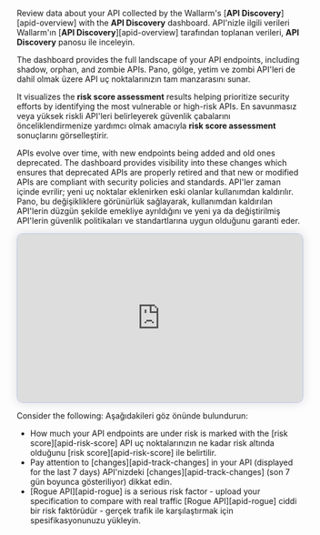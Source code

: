 Review data about your API collected by the Wallarm's [**API Discovery**][apid-overview] with the **API Discovery** dashboard.
API'nizle ilgili verileri Wallarm'ın [**API Discovery**][apid-overview] tarafından toplanan verileri, **API Discovery** panosu ile inceleyin.

The dashboard provides the full landscape of your API endpoints, including shadow, orphan, and zombie APIs.
Pano, gölge, yetim ve zombi API'leri de dahil olmak üzere API uç noktalarınızın tam manzarasını sunar.

It visualizes the **risk score assessment** results helping prioritize security efforts by identifying the most vulnerable or high-risk APIs.
En savunmasız veya yüksek riskli API'leri belirleyerek güvenlik çabalarını önceliklendirmenize yardımcı olmak amacıyla **risk score assessment** sonuçlarını görselleştirir.

APIs evolve over time, with new endpoints being added and old ones deprecated. The dashboard provides visibility into these changes which ensures that deprecated APIs are properly retired and that new or modified APIs are compliant with security policies and standards.
API'ler zaman içinde evrilir; yeni uç noktalar eklenirken eski olanlar kullanımdan kaldırılır. Pano, bu değişikliklere görünürlük sağlayarak, kullanımdan kaldırılan API'lerin düzgün şekilde emekliye ayrıldığını ve yeni ya da değiştirilmiş API'lerin güvenlik politikaları ve standartlarına uygun olduğunu garanti eder.

<div>
  <script src="https://js.storylane.io/js/v1/storylane.js"></script>
  <div class="sl-embed" style="position:relative;padding-bottom:calc(54.13% + 25px);width:100%;height:0;transform:scale(1)">
    <iframe loading="lazy" class="sl-demo" src="https://wallarm.storylane.io/demo/e1bl1st5rxkv" name="sl-embed" allow="fullscreen" allowfullscreen style="position:absolute;top:0;left:0;width:100%!important;height:100%!important;border:1px solid rgba(63,95,172,0.35);box-shadow: 0px 0px 18px rgba(26, 19, 72, 0.15);border-radius:10px;box-sizing:border-box;"></iframe>
  </div>
</div>

Consider the following:
Aşağıdakileri göz önünde bulundurun:

* How much your API endpoints are under risk is marked with the [risk score][apid-risk-score]
  API uç noktalarınızın ne kadar risk altında olduğunu [risk score][apid-risk-score] ile belirtilir.
* Pay attention to [changes][apid-track-changes] in your API (displayed for the last 7 days)
  API'nizdeki [changes][apid-track-changes] (son 7 gün boyunca gösteriliyor) dikkat edin.
* [Rogue API][apid-rogue] is a serious risk factor - upload your specification to compare with real traffic
  [Rogue API][apid-rogue] ciddi bir risk faktörüdür - gerçek trafik ile karşılaştırmak için spesifikasyonunuzu yükleyin.